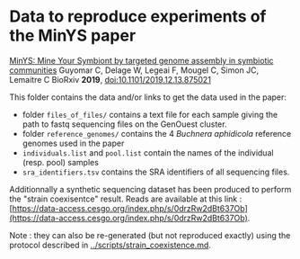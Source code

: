 # Data to reproduce experiments of the MinYS paper

[MinYS: Mine Your Symbiont by targeted genome assembly in symbiotic communities](https://www.biorxiv.org/content/10.1101/2019.12.13.875021v1) 
Guyomar C, Delage W, Legeai F, Mougel C, Simon JC, Lemaitre C 
BioRxiv **2019**, [doi:10.1101/2019.12.13.875021](https://www.biorxiv.org/content/10.1101/2019.12.13.875021v1)



This folder contains the data and/or links to get the data used in the paper:

* folder `files_of_files/` contains a text file for each sample giving the path to fastq sequencing files on the GenOuest cluster. 
* folder `reference_genomes/` contains the 4 *Buchnera aphidicola* reference genomes used in the paper
* `individuals.list` and `pool.list` contain the names of the individual (resp. pool) samples
* `sra_identifiers.tsv` contains the SRA identifiers of all sequencing files.



Additionnally a synthetic sequencing dataset has been produced to perform the "strain coexisentce" result. Reads are available at this link : [https://data-access.cesgo.org/index.php/s/0drzRw2dBt637Ob](https://data-access.cesgo.org/index.php/s/0drzRw2dBt637Ob). 

Note : they can also be re-generated (but not reproduced exactly) using the protocol described in [../scripts/strain_coexistence.md](../scripts/strain_coexistence.md).

